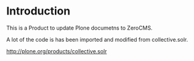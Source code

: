 Introduction
============

This is a Product to update Plone documetns to ZeroCMS.

A lot of the code is has been imported and modified from collective.solr. 

http://plone.org/products/collective.solr
